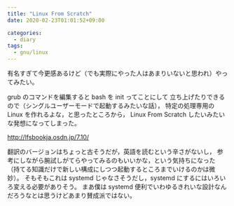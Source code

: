 ```yaml
---
title: "Linux From Scratch"
date: 2020-02-23T01:01:52+09:00

categories:
  - diary
tags:
  - gnu/linux
---
```


有名すぎて今更感あるけど（でも実際にやった人はあまりいないと思われ）やってみたい。

grub のコマンドを編集すると bash を init ってことにして
立ち上げたりできるので（シングルユーザーモードで起動するみたいな話），
特定の処理専用の Linux を作れるよな，と思ったところから，
Linux From Scratch したいみたいな発想になってしまった。

http://lfsbookja.osdn.jp/7.10/

翻訳のバージョンはちょっと古そうだが，英語を読むという辛さがないし，
参考にしながら腕試しがてらやってみるのもいいかな，という気持ちになった
（持てる知識だけで新しい構成にしつつ起動するところまでいけるのかは微妙）。
そもそもこれは systemd じゃなさそうだし，systemd にするにはいろいろ変える必要がありそう。
まあ僕は systemd 便利でいわゆるきれいな設計なんだろうなとは思うけどあまり賛成派ではない。
